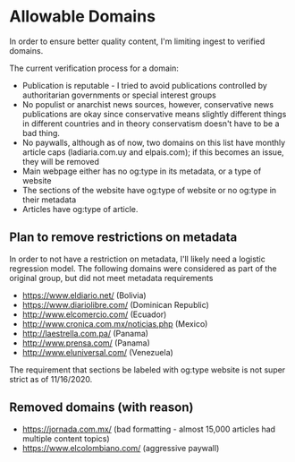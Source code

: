 # Allowable Domains

In order to ensure better quality content, I'm limiting ingest to verified domains.

The current verification process for a domain:
- Publication is reputable - I tried to avoid publications controlled by authoritarian governments or special interest groups
- No populist or anarchist news sources, however, conservative news publications are okay since conservative means slightly different things in different countries and in theory conservatism doesn't have to be a bad thing.
- No paywalls, although as of now, two domains on this list have monthly article caps (ladiaria.com.uy and elpais.com); if this becomes an issue, they will be removed
- Main webpage either has no og:type in its metadata, or a type of website
- The sections of the website have og:type of website or no og:type in their  metadata
- Articles have og:type of article.

## Plan to remove restrictions on metadata

In order to not have a restriction on metadata, I'll likely need a logistic regression model. The following domains were considered as part of the original group, but did not meet metadata requirements

- https://www.eldiario.net/ (Bolivia)
- https://www.diariolibre.com/ (Dominican Republic)
- http://www.elcomercio.com/ (Ecuador)
- http://www.cronica.com.mx/noticias.php (Mexico)
- http://laestrella.com.pa/ (Panama)
- http://www.prensa.com/ (Panama)
- http://www.eluniversal.com/ (Venezuela)

The requirement that sections be labeled with og:type website is not super strict as of 11/16/2020.

## Removed domains (with reason)

- https://jornada.com.mx/ (bad formatting - almost 15,000 articles had multiple content topics)
- https://www.elcolombiano.com/ (aggressive paywall)

